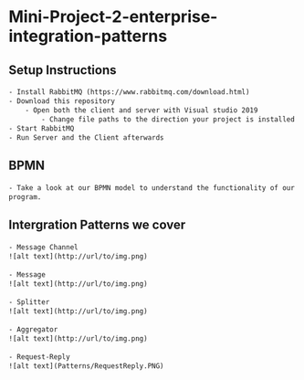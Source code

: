 # Mini-Project-2-enterprise-integration-patterns
## Setup Instructions
	- Install RabbitMQ (https://www.rabbitmq.com/download.html)
	- Download this repository
		- Open both the client and server with Visual studio 2019
			- Change file paths to the direction your project is installed
	- Start RabbitMQ
	- Run Server and the Client afterwards
	
## BPMN
	- Take a look at our BPMN model to understand the functionality of our program.
	
## Intergration Patterns we cover
	- Message Channel
	![alt text](http://url/to/img.png)
	
	- Message
	![alt text](http://url/to/img.png)
	
	- Splitter
	![alt text](http://url/to/img.png)
	
	- Aggregator
	![alt text](http://url/to/img.png)
	
	- Request-Reply
	![alt text](Patterns/RequestReply.PNG)
